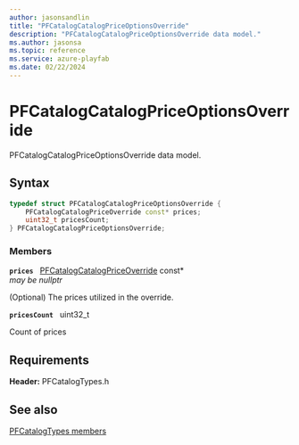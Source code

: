 ```yaml
---
author: jasonsandlin
title: "PFCatalogCatalogPriceOptionsOverride"
description: "PFCatalogCatalogPriceOptionsOverride data model."
ms.author: jasonsa
ms.topic: reference
ms.service: azure-playfab
ms.date: 02/22/2024
---
```


# PFCatalogCatalogPriceOptionsOverride  

PFCatalogCatalogPriceOptionsOverride data model.  

## Syntax  
  
```cpp
typedef struct PFCatalogCatalogPriceOptionsOverride {  
    PFCatalogCatalogPriceOverride const* prices;  
    uint32_t pricesCount;  
} PFCatalogCatalogPriceOptionsOverride;  
```
  
### Members  
  
**`prices`** &nbsp; [PFCatalogCatalogPriceOverride](pfcatalogcatalogpriceoverride.md) const*  
*may be nullptr*  
  
(Optional) The prices utilized in the override.
  
**`pricesCount`** &nbsp; uint32_t  
  
Count of prices
  
  
## Requirements  
  
**Header:** PFCatalogTypes.h
  
## See also  
[PFCatalogTypes members](../pfcatalogtypes_members.md)  

  
  
